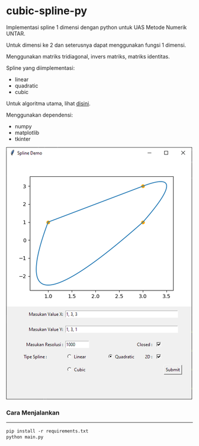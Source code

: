 # cubic-spline-py
Implementasi spline 1 dimensi dengan python untuk UAS Metode Numerik UNTAR.

Untuk dimensi ke 2 dan seterusnya dapat menggunakan fungsi 1 dimensi.

Menggunakan matriks tridiagonal, invers matriks, matriks identitas.

Spline yang diimplementasi:
- linear
- quadratic
- cubic

Untuk algoritma utama, lihat [disini](https://github.com/anthonyme00/cubic-spline-py/blob/main/Spline/spline.py).

Menggunakan dependensi:
- numpy
- matplotlib
- tkinter

![gui](/Doc/images/gui.png "gui")

### Cara Menjalankan
---
```
pip install -r requirements.txt
python main.py
```
